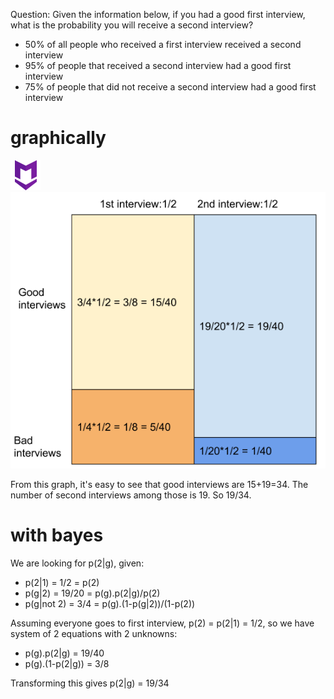 
Question: Given the information below, 
if you had a good first interview, 
what is the probability you will receive a second interview?
- 50% of all people who received a first interview received a second interview
- 95% of people that received a second interview had a good first interview
- 75% of people that did not receive a second interview had a good first interview


# graphically 

![alt text](https://github.com/adam-p/markdown-here/raw/master/src/common/images/icon48.png "Logo Title Text 1")
![Bayes diagram](2019-03-04_interview-bayes.png "bayes")

From this graph, it's easy to see that good interviews are 15+19=34. 
The number of second interviews among those is 19.
So 19/34.


# with bayes

We are looking for p(2|g), given:
- p(2|1) = 1/2 = p(2)
- p(g|2) = 19/20 = p(g).p(2|g)/p(2)
- p(g|not 2) = 3/4 = p(g).(1-p(g|2))/(1-p(2))

Assuming everyone goes to first interview, p(2) = p(2|1) = 1/2, 
so we have system of 2 equations with 2 unknowns:
- p(g).p(2|g) = 19/40
- p(g).(1-p(2|g)) = 3/8

Transforming this gives p(2|g) = 19/34
